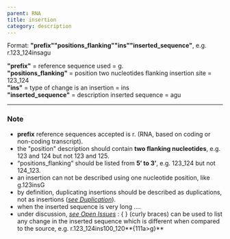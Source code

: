 ```yaml
---
parent: RNA
title: insertion
category: description
---
```


Format: **"prefix""positions\_flanking""ins""inserted\_sequence"**,  e.g. r.123\_124insagu

**"prefix"**  =  reference sequence used  =  g.<br>
**"positions\_flanking"**  =  position two nucleotides flanking insertion site  =  123\_124<br>
**"ins"**  =  type of change is an insertion  =  ins<br> 
**"inserted_sequence"**  =  description inserted sequence  =  agu

---

### Note

*	**prefix** reference sequences accepted is r. (RNA, based on coding or non-coding transcript).
*	the "position" description should contain **two flanking nucleotides**, e.g. 123 and 124 but not 123 and 125.
*	“positions\_flanking” should be listed from **5’ to 3’**, e.g. 123\_124 but not 124\_123.
*	an insertion can not be described using one nucleotide position, like g.123insG
*	by definition, duplicating insertions should be described as duplications, not as insertions ([_see Duplication_](/recommendations/protein/variant/duplication/)).
*	when the inserted sequence is very long ....
*	under discussion, [_see Open Issues_](/recommendations/open-issues/#imperfectcopy)
	:	{ } (curly braces) can be used to list any change in the inserted sequence which is different when compared to the source, e.g. r.123\_124ins100\_120**{111a>g}**

